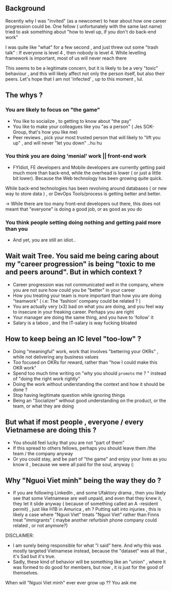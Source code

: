 ## Background
Recently why I was "invited" (as a newcomer) to hear about how one career progression could be. One fellow ( unfortunately with the same last name) tried to ask something about "how to level up, if you don't do back-end work"

I was quite like "what" for a few second , and just threw out some "trash talk" : If everyone is level 4 , then nobody is level 4. While levelling framework is important, most of us will never reach there

This seems to be a legitimate concern, but it is likely to be a very "toxic" behaviour , and this will likely affect not only the person itself, but also their peers. Let's hope that I am not 'infected' , up to this moment , lul.

## The whys ?

### You are likely to focus on "the game"
- You like to socialize , to getting to know about "the pay"
- You like to make your colleagues like you "as a person" ( Jes SOK-Group, that's how you like me)
- Peer reviews , pick your most trusted person that will likely to "lift you up" , and will never "let you down" ..hu hu

### You think you are doing 'menial' work  || front-end work
- FYIdiot, FE developers and Mobile developers are currently getting paid much more than back-end, while the overhead is lower ( or just a little bit lower). Because the Web technology has been growing quite quick. 

While back-end technologies has been revolving around databases ( or new way to store data ) , or DevOps Tools/process is getting better and better. 

-> While there are too many front-end developers out there, this does not meant that "everyone" is doing a good job, or as good as you do

### You think people setting doing nothing and getting paid more than you
- And yet, you are still an idiot..


## Wait wait Tree. You said me being caring about my "career progression" is being "toxic to me and peers around". But in which context ?
- Career progression was not communicated well in the company, where you are not sure how could you be "better" in your career
- How you treating your team is more important than how you are doing "teamwork" ( i.e: The 'fashion' company could be related ? )
- You are actually very (x3) bad on what you are doing, and you feel way to insecure in your freaking career. Perhaps you are right
- Your manager are doing the same thing, and you have to 'follow' it
- Salary is a taboo , and the IT-salary is way fucking bloated


## How to keep being an IC level "too-low" ?
- Doing "meaningful" work, work that involves "bettering your OKRs" , while not delivering any business values
- Too focused on OKRs for reward, rather than "how I could make this OKR work"
- Spend too much time writing on "why you should `promote` me ? " instead of "doing the right work rightly"
- Doing the work without understanding the context and how it should be done ?
- Stop having legitimate question while ignoring things
- Being an "Socializer" without good understanding on the product, or the team, or what they are doing

## But what if most people , everyone / every Vietnamese are doing this ?

- You should feel lucky that you are not "part of them"
- If this spread to others fellows, perhaps  you should leave them /the team / the company anyway
- Or you could stay, and be part of "the game" and enjoy your lives as you know it , because we were all paid for the soul, anyway (:


## Why "Nguoi Viet minh" being the way they do ?
- If you are following LinkedIn , and some Ufaktory drama , then you likely see that some Vietnamese are well unpaid, and even that they knew it, they let it slide anyway ( because of something called an A -resident permit) , just like H1B in Amurica , eh ? Putting salt into injuries , this is likely a case where "Nguoi Viet" treats "Nguoi Viet" rather than Finns treat "immigrants" ( maybe another refurbish phone company could related , or not anymore?)


DISCLAIMER:
- I am surely being responsible for what "I said" here. And why this was mostly targeted Vietnamese instead, because the "dataset" was all that , it's Sad but it's true.
- Sadly, these kind of behavior will be something like an "union" , where it was formed to do good for members, but now , it is just for the good of themselves. 

When will "Nguoi Viet minh"  ever ever grow up ?? You ask me
